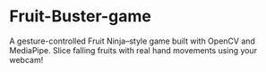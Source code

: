 # Fruit-Buster-game
A gesture-controlled Fruit Ninja–style game built with OpenCV and MediaPipe. Slice falling fruits with real hand movements using your webcam!
